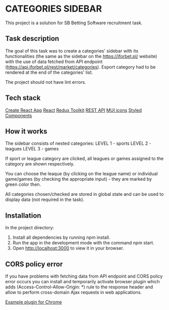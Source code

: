 # CATEGORIES SIDEBAR

This project is a solution for SB Betting Software recruitment task.

## Task description

The goal of this task was to create a categories' sidebar with its functionalities (the same as the sidebar on the https://iforbet.pl/ website) with the use of data fetched from API endpoint (https://api.iforbet.pl/rest/market/categories). Esport category had to be rendered at the end of the categories' list.

The project should not have lint errors.

## Tech stack

[Create React App](https://github.com/facebook/create-react-app)
[React](https://reactjs.org/)
[Redux Toolkit](https://redux.js.org/redux-toolkit/overview)
[REST API](https://api.iforbet.pl/rest/market/categories)
[MUI icons](https://mui.com/material-ui/material-icons/)
[Styled Components](https://styled-components.com/docs/basics)

## How it works

The sidebar consists of nested categories:
LEVEL 1 - sports
LEVEL 2 - leagues
LEVEL 3 - games

If sport or league category are clicked, all leagues or games assigned to the category are shown respectively.

You can choose the leaque (by clicking on the league name) or individual game/games (by checking the appropriate input) - they are marked by green color then.

All categories chosen/checked are stored in global state and can be used to display data (not required in the task).

## Installation

In the project directory:
1. Install all dependencies by running npm install.
2. Run the app in the development mode with the command npm start.
3. Open [http://localhost:3000](http://localhost:3000) to view it in your browser.

## CORS policy error

If you have problems with fetching data from API endpoint and CORS policy error occurs you can install and temporarily activate browser plugin which adds (Access-Control-Allow-Origin: *) rule to the response header and allow to perform cross-domain Ajax requests in web applications.

[Example plugin for Chrome](https://chrome.google.com/webstore/detail/allow-cors-access-control/lhobafahddgcelffkeicbaginigeejlf?hl=pl)